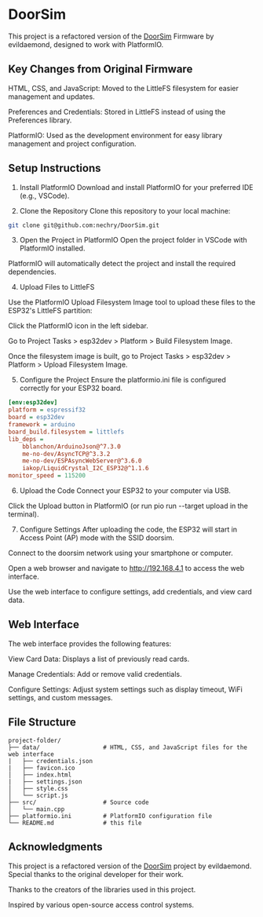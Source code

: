 # DoorSim

This project is a refactored version of the [DoorSim](https://github.com/evildaemond/doorsim) Firmware by evildaemond, designed to work with PlatformIO.

## Key Changes from Original Firmware
HTML, CSS, and JavaScript: Moved to the LittleFS filesystem for easier management and updates.

Preferences and Credentials: Stored in LittleFS instead of using the Preferences library.

PlatformIO: Used as the development environment for easy library management and project configuration.

## Setup Instructions
1. Install PlatformIO
Download and install PlatformIO for your preferred IDE (e.g., VSCode).

2. Clone the Repository
Clone this repository to your local machine:

```bash
git clone git@github.com:nechry/DoorSim.git
```

3. Open the Project in PlatformIO
Open the project folder in VSCode with PlatformIO installed.

PlatformIO will automatically detect the project and install the required dependencies.

4. Upload Files to LittleFS

Use the PlatformIO Upload Filesystem Image tool to upload these files to the ESP32's LittleFS partition:

Click the PlatformIO icon in the left sidebar.

Go to Project Tasks > esp32dev > Platform > Build Filesystem Image.

Once the filesystem image is built, go to Project Tasks > esp32dev > Platform > Upload Filesystem Image.

5. Configure the Project
Ensure the platformio.ini file is configured correctly for your ESP32 board.

```ini
[env:esp32dev]
platform = espressif32
board = esp32dev
framework = arduino
board_build.filesystem = littlefs
lib_deps = 
	bblanchon/ArduinoJson@^7.3.0
	me-no-dev/AsyncTCP@^3.3.2
	me-no-dev/ESPAsyncWebServer@^3.6.0
	iakop/LiquidCrystal_I2C_ESP32@^1.1.6
monitor_speed = 115200
```

6. Upload the Code
Connect your ESP32 to your computer via USB.

Click the Upload button in PlatformIO (or run pio run --target upload in the terminal).

7. Configure Settings
After uploading the code, the ESP32 will start in Access Point (AP) mode with the SSID doorsim.

Connect to the doorsim network using your smartphone or computer.

Open a web browser and navigate to http://192.168.4.1 to access the web interface.

Use the web interface to configure settings, add credentials, and view card data.

## Web Interface
The web interface provides the following features:

View Card Data: Displays a list of previously read cards.

Manage Credentials: Add or remove valid credentials.

Configure Settings: Adjust system settings such as display timeout, WiFi settings, and custom messages.

## File Structure
```
project-folder/
├── data/                  # HTML, CSS, and JavaScript files for the web interface
|   ├── credentials.json
|   ├── favicon.ico
│   ├── index.html
|   ├── settings.json
│   ├── style.css
│   └── script.js
├── src/                   # Source code
│   └── main.cpp
├── platformio.ini         # PlatformIO configuration file
└── README.md              # this file
```

## Acknowledgments
This project is a refactored version of the [DoorSim](https://github.com/evildaemond/doorsim) project by evildaemond. Special thanks to the original developer for their work.

Thanks to the creators of the libraries used in this project.

Inspired by various open-source access control systems.

